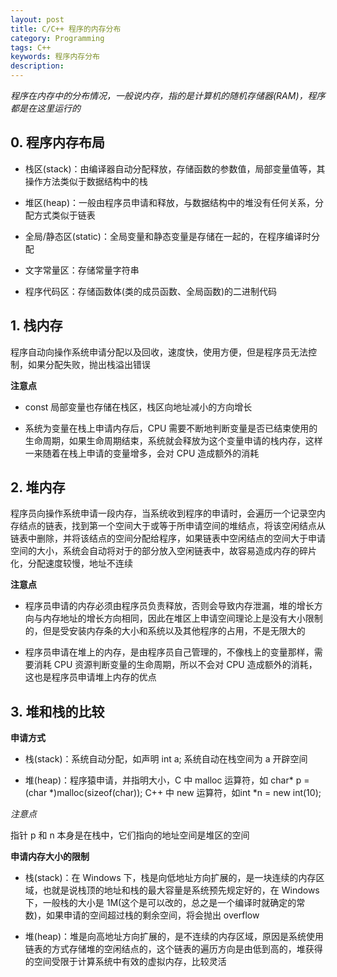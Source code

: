 ```yaml
---
layout: post
title: C/C++ 程序的内存分布
category: Programming
tags: C++
keywords: 程序内存分布
description:
---
```


*程序在内存中的分布情况，一般说内存，指的是计算机的随机存储器(RAM)，程序都是在这里运行的*

## 0. 程序内存布局

- 栈区(stack)：由编译器自动分配释放，存储函数的参数值，局部变量值等，其操作方法类似于数据结构中的栈

- 堆区(heap)：一般由程序员申请和释放，与数据结构中的堆没有任何关系，分配方式类似于链表

- 全局/静态区(static)：全局变量和静态变量是存储在一起的，在程序编译时分配

- 文字常量区：存储常量字符串

- 程序代码区：存储函数体(类的成员函数、全局函数)的二进制代码

## 1. 栈内存

程序自动向操作系统申请分配以及回收，速度快，使用方便，但是程序员无法控制，如果分配失败，抛出栈溢出错误

**注意点**

- const 局部变量也存储在栈区，栈区向地址减小的方向增长

- 系统为变量在栈上申请内存后，CPU 需要不断地判断变量是否已结束使用的生命周期，如果生命周期结束，系统就会释放为这个变量申请的栈内存，这样一来随着在栈上申请的变量增多，会对 CPU 造成额外的消耗

## 2. 堆内存

程序员向操作系统申请一段内存，当系统收到程序的申请时，会遍历一个记录空内存结点的链表，找到第一个空间大于或等于所申请空间的堆结点，将该空闲结点从链表中删除，并将该结点的空间分配给程序，如果链表中空闲结点的空间大于申请空间的大小，系统会自动将对于的部分放入空闲链表中，故容易造成内存的碎片化，分配速度较慢，地址不连续

**注意点**

- 程序员申请的内存必须由程序员负责释放，否则会导致内存泄漏，堆的增长方向与内存地址的增长方向相同，因此在堆区上申请空间理论上是没有大小限制的，但是受安装内存条的大小和系统以及其他程序的占用，不是无限大的

- 程序员申请在堆上的内存，是由程序员自己管理的，不像栈上的变量那样，需要消耗 CPU 资源判断变量的生命周期，所以不会对 CPU 造成额外的消耗，这也是程序员申请堆上内存的优点

## 3. 堆和栈的比较

**申请方式**

- 栈(stack)：系统自动分配，如声明 int a; 系统自动在栈空间为 a 开辟空间

- 堆(heap)：程序猿申请，并指明大小，C 中 malloc 运算符，如 char* p = (char *)malloc(sizeof(char)); C++ 中 new 运算符，如int *n = new int(10);

*注意点*

指针 p 和 n 本身是在栈中，它们指向的地址空间是堆区的空间

**申请内存大小的限制**

- 栈(stack)：在 Windows 下，栈是向低地址方向扩展的，是一块连续的内存区域，也就是说栈顶的地址和栈的最大容量是系统预先规定好的，在 Windows 下，一般栈的大小是 1M(这个是可以改的，总之是一个编译时就确定的常数)，如果申请的空间超过栈的剩余空间，将会抛出 overflow

- 堆(heap)：堆是向高地址方向扩展的，是不连续的内存区域，原因是系统使用链表的方式存储堆的空闲结点的，这个链表的遍历方向是由低到高的，堆获得的空间受限于计算系统中有效的虚拟内存，比较灵活
